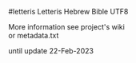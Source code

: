 #letteris
Letteris Hebrew Bible UTF8 <br>

More information see project's wiki <br>
or metadata.txt <br>

until update 22-Feb-2023


